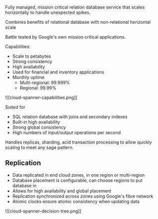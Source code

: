 Fully managed, mission critical relation database service that scales horizontally to handle unexpected spikes.

Combines benefits of relational database with non-relational horizontal scale

Battle tested by Google's own mission critical applications.

Capabilities:
- Scale to petabytes
- Strong consistency
- High availability
- Used for financial and inventory applications
- Monthly uptime
	- Multi-regional: 99.999%
	- Regional: 99.99%

![[cloud-spanner-capabilities.png]]

Suited for
- SQL relation database with joins and secondary indexes
- Built-in high availability
- Strong global consistency
- High numbers of input/output operations per second


Handles replicas, sharding, acid transaction processing to allow quickly scaling to meet any sage pattern.

## Replication

- Data replicated in end cloud zones, in one region or multi-region
- Database placement is configurable, can choose regions to put database in
- Allows for high availability and global placement
- Replication synchronized across zones using Google's fibre network
- Atomic clocks ensure atomic consistency when updating data


![[cloud-spanner-decision-tree.png]]